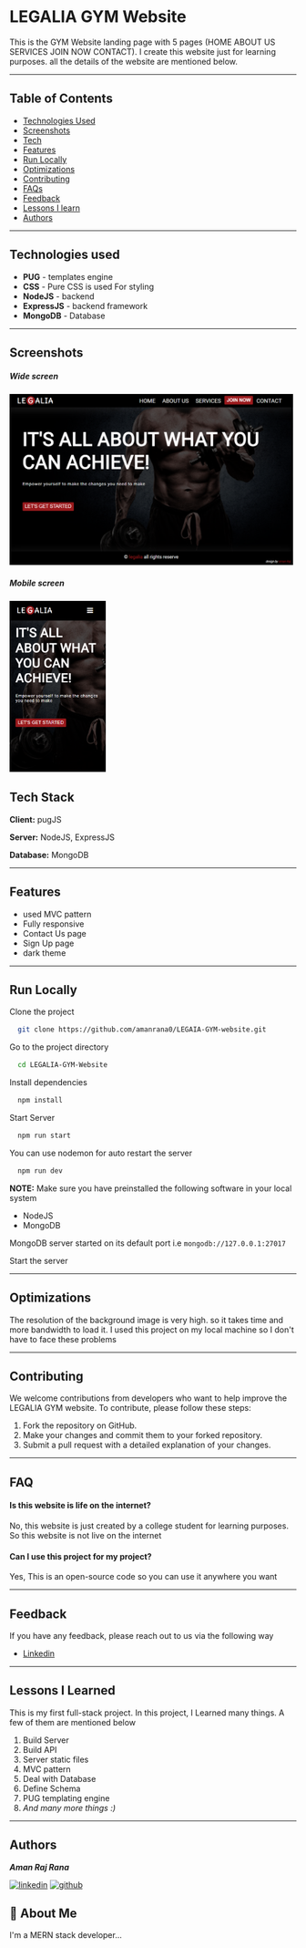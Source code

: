 
# LEGALIA GYM Website

This is the GYM Website landing page with 5 pages (HOME ABOUT US SERVICES JOIN NOW CONTACT). I create this website just for learning purposes. all the details of the website are mentioned below.

---
## Table of Contents

- [Technologies Used](#Technologies-Used)
- [Screenshots](#screenshots)
- [Tech](#tech-stack)
- [Features](#features)
- [Run Locally](#run-locally)
- [Optimizations](#optimizations)
- [Contributing](#contributing)
- [FAQs](#faq)
- [Feedback](#feedback)
- [Lessons I learn](#lessons-i-learned)
- [Authors](#authors)


------
## Technologies used

- **PUG** - templates engine
- **CSS** - Pure CSS is used For styling 
- **NodeJS** - backend
- **ExpressJS** - backend framework
- **MongoDB** - Database

---

## Screenshots

##### Wide screen
<img src="static/img/Screenshot-1.png" height="300" alt="desktop-view">

##### Mobile screen
<img src="static/img/Screenshot-2.png" height="300" alt="desktop-view">

## Tech Stack

**Client:** pugJS

**Server:** NodeJS, ExpressJS

**Database:** MongoDB

---
## Features

- used MVC pattern
- Fully responsive
- Contact Us page
- Sign Up page
- dark theme

---

## Run Locally

Clone the project

```bash
  git clone https://github.com/amanrana0/LEGAIA-GYM-website.git
```

Go to the project directory

```bash
  cd LEGALIA-GYM-Website
```

Install dependencies

```bash
  npm install
```
Start Server

```bash
  npm run start
```

You can use nodemon for auto restart the server
```bash
  npm run dev
```

**NOTE:**
 Make sure you have preinstalled the following software in your local system
- NodeJS
- MongoDB

MongoDB server started on its default port i.e `mongodb://127.0.0.1:27017`

Start the server

---

## Optimizations

The resolution of the background image is very high. so it takes time and more bandwidth to load it.
I used this project on my local machine so I don't have to face these problems

---


## Contributing

We welcome contributions from developers who want to help improve the LEGALIA GYM website. To contribute, please follow these steps:
1. Fork the repository on GitHub.
2. Make your changes and commit them to your forked repository.
3. Submit a pull request with a detailed explanation of your changes.

---

## FAQ

#### Is this website is life on the internet?

No, this website is just created by a college student for learning purposes. So this website is not live on the internet

#### Can I use this project for my project?

Yes, This is an open-source code so you can use it anywhere you want

---

## Feedback

If you have any feedback, please reach out to us via the following way

- [Linkedin](https://www.linkedin.com/in/arrana)

----

## Lessons I Learned

This is my first full-stack project. In this project, I Learned many things. A few of them are mentioned below
1. Build Server
2. Build API
3. Server static files
4. MVC pattern
5. Deal with Database
6. Define Schema
7. PUG templating engine
8. _And many more things :)_

---

## Authors
**_Aman Raj Rana_**

[![linkedin](https://img.shields.io/badge/linkedin-0A66C2?style=for-the-badge&logo=linkedin&logoColor=white)](https://www.linkedin.com/in/arrana)
[![github](https://img.shields.io/badge/github-000000?style=for-the-badge&logo=github&logoColor=white)](https://github.com/amanrana0)

## 🚀 About Me
I'm a MERN stack developer...


